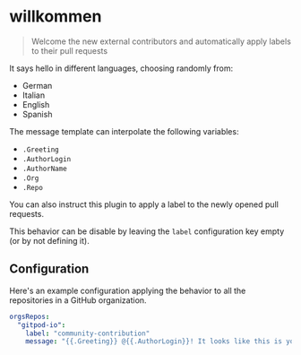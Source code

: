 # willkommen

> Welcome the new external contributors and automatically apply labels to their pull requests

It says hello in different languages, choosing randomly from:

- German
- Italian
- English
- Spanish

The message template can interpolate the following variables:

- `.Greeting`
- `.AuthorLogin`
- `.AuthorName`
- `.Org`
- `.Repo`

You can also instruct this plugin to apply a label to the newly opened pull requests.

This behavior can be disable by leaving the `label` configuration key empty (or by not defining it).

## Configuration

Here's an example configuration applying the behavior to all the repositories in a GitHub organization.

```yaml
orgsRepos:
  "gitpod-io":
    label: "community-contribution"
    message: "{{.Greeting}} @{{.AuthorLogin}}! It looks like this is your first PR to {{.Org}}/{{.Repo}} 🎉"
```

